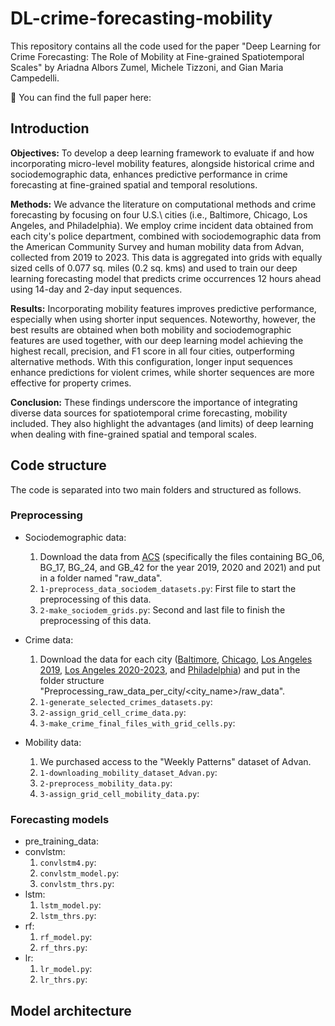 # DL-crime-forecasting-mobility

This repository contains all the code used for the paper "Deep Learning for Crime Forecasting: The Role of Mobility at Fine-grained Spatiotemporal Scales" by Ariadna Albors Zumel, Michele Tizzoni, and Gian Maria Campedelli.

📄 You can find the full paper here:

## Introduction

**Objectives:** To develop a deep learning framework to evaluate if and how incorporating micro-level mobility features, alongside historical crime and sociodemographic data, enhances predictive performance in crime forecasting at fine-grained spatial and temporal resolutions.

**Methods:** We advance the literature on computational methods and crime forecasting by focusing on four U.S.\ cities (i.e., Baltimore, Chicago, Los Angeles, and Philadelphia). We employ crime incident data obtained from each city's police department, combined with sociodemographic data from the American Community Survey and human mobility data from Advan, collected from 2019 to 2023. This data is aggregated into grids with equally sized cells of 0.077 sq. miles (0.2 sq. kms) and used to train our deep learning forecasting model that predicts crime occurrences 12 hours ahead using 14-day and 2-day input sequences.

**Results:** Incorporating mobility features improves predictive performance, especially when using shorter input sequences. Noteworthy, however, the best results are obtained when both mobility and sociodemographic features are used together, with our deep learning model achieving the highest recall, precision, and F1 score in all four cities, outperforming alternative methods. With this configuration, longer input sequences enhance predictions for violent crimes, while shorter sequences are more effective for property crimes.

**Conclusion:** These findings underscore the importance of integrating diverse data sources for spatiotemporal crime forecasting, mobility included. They also highlight the advantages (and limits) of deep learning when dealing with fine-grained spatial and temporal scales.


## Code structure

The code is separated into two main folders and structured as follows.

### Preprocessing
- Sociodemographic data:
  1. Download the data from [ACS](https://www2.census.gov/geo/tiger/TIGER_DP/) (specifically the files containing BG_06, BG_17, BG_24, and GB_42 for the year 2019, 2020 and 2021) and put in a folder named "raw_data".
  2. `1-preprocess_data_sociodem_datasets.py`: First file to start the preprocessing of this data.
  3. `2-make_sociodem_grids.py`: Second and last file to finish the preprocessing of this data.
 
- Crime data:
  1. Download the data for each city ([Baltimore](https://data.baltimorecity.gov/datasets/baltimore::part-1-crime-data-legacy-srs/about), [Chicago](https://data.cityofchicago.org/Public-Safety/Crimes-2001-to-Present/ijzp-q8t2/about_data), [Los Angeles 2019](https://data.lacity.org/Public-Safety/Crime-Data-from-2010-to-2019/63jg-8b9z/about_data), [Los Angeles 2020-2023](https://data.lacity.org/Public-Safety/Crime-Data-from-2020-to-Present/2nrs-mtv8/about_data), and [Philadelphia](https://opendataphilly.org/datasets/crime-incidents/)) and put in the folder structure "Preprocessing_raw_data_per_city/<city_name>/raw_data".
  2. `1-generate_selected_crimes_datasets.py`:
  3. `2-assign_grid_cell_crime_data.py`:
  4. `3-make_crime_final_files_with_grid_cells.py`:
 
- Mobility data: 
  1. We purchased access to the "Weekly Patterns" dataset of Advan.
  2. `1-downloading_mobility_dataset_Advan.py`:
  3. `2-preprocess_mobility_data.py`:
  4. `3-assign_grid_cell_mobility_data.py`:

### Forecasting models
- pre_training_data:
- convlstm:
  1. `convlstm4.py`:
  2. `convlstm_model.py`:
  3. `convlstm_thrs.py`:
- lstm:
  1. `lstm_model.py`:
  2. `lstm_thrs.py`:
- rf:
  1. `rf_model.py`:
  2. `rf_thrs.py`:
- lr:
  1. `lr_model.py`:
  2. `lr_thrs.py`:

## Model architecture
